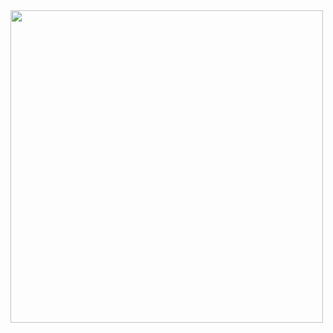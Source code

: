 <img width="500" height="500" src="https://user-images.githubusercontent.com/31727007/177125164-436dc656-de2d-49cc-a16a-e409fffabbf8.png">

